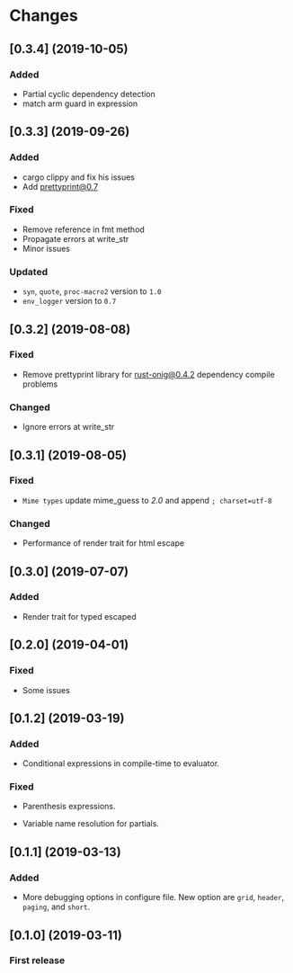 # Changes

## [0.3.4] (2019-10-05)

### Added

- Partial cyclic dependency detection
- match arm guard in expression

## [0.3.3] (2019-09-26)

### Added

- cargo clippy and fix his issues
- Add prettyprint@0.7

### Fixed

- Remove reference in fmt method
- Propagate errors at write_str
- Minor issues

### Updated

- `syn`, `quote`, `proc-macro2` version to `1.0`
- `env_logger` version to `0.7`

## [0.3.2] (2019-08-08)

### Fixed

- Remove prettyprint library for rust-onig@0.4.2 dependency compile problems

### Changed

- Ignore errors at write_str

## [0.3.1] (2019-08-05)

### Fixed 

- `Mime types` update mime_guess to *2.0* and append `; charset=utf-8`

### Changed 

- Performance of render trait for html escape

## [0.3.0] (2019-07-07)

### Added

- Render trait for typed escaped

## [0.2.0] (2019-04-01)

### Fixed

- Some issues

## [0.1.2] (2019-03-19)

### Added 

- Conditional expressions in compile-time to evaluator.

### Fixed 

- Parenthesis expressions.

- Variable name resolution for partials.

## [0.1.1] (2019-03-13)

### Added

- More debugging options in configure file. New option are `grid`, `header`, `paging`, and `short`.

## [0.1.0] (2019-03-11)

### First release
